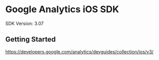 Google Analytics iOS SDK
==================================
SDK Version: 3.07

Getting Started
----------------------------------
https://developers.google.com/analytics/devguides/collection/ios/v3/